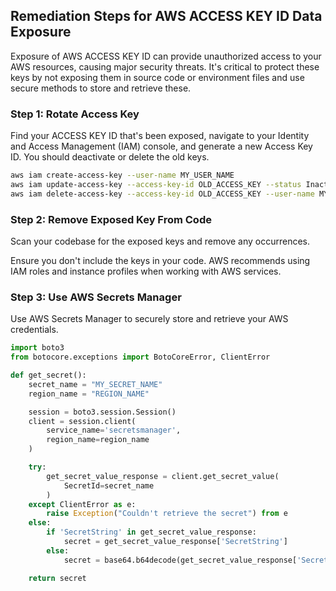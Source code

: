 

## Remediation Steps for AWS ACCESS KEY ID Data Exposure
Exposure of AWS ACCESS KEY ID can provide unauthorized access to your AWS resources, causing major security threats. It's critical to protect these keys by not exposing them in source code or environment files and use secure methods to store and retrieve these.

### Step 1: Rotate Access Key

Find your ACCESS KEY ID that's been exposed, navigate to your Identity and Access Management (IAM) console, and generate a new Access Key ID. You should deactivate or delete the old keys.

```bash
aws iam create-access-key --user-name MY_USER_NAME
aws iam update-access-key --access-key-id OLD_ACCESS_KEY --status Inactive --user-name MY_USER_NAME
aws iam delete-access-key --access-key-id OLD_ACCESS_KEY --user-name MY_USER_NAME
```

### Step 2: Remove Exposed Key From Code

Scan your codebase for the exposed keys and remove any occurrences.

Ensure you don't include the keys in your code. AWS recommends using IAM roles and instance profiles when working with AWS services.

### Step 3: Use AWS Secrets Manager

Use AWS Secrets Manager to securely store and retrieve your AWS credentials.

```python
import boto3
from botocore.exceptions import BotoCoreError, ClientError

def get_secret():
    secret_name = "MY_SECRET_NAME"
    region_name = "REGION_NAME"

    session = boto3.session.Session()
    client = session.client(
        service_name='secretsmanager',
        region_name=region_name
    )

    try:
        get_secret_value_response = client.get_secret_value(
            SecretId=secret_name
        )
    except ClientError as e:
        raise Exception("Couldn't retrieve the secret") from e
    else:
        if 'SecretString' in get_secret_value_response:
            secret = get_secret_value_response['SecretString']
        else:
            secret = base64.b64decode(get_secret_value_response['SecretBinary'])

    return secret
```